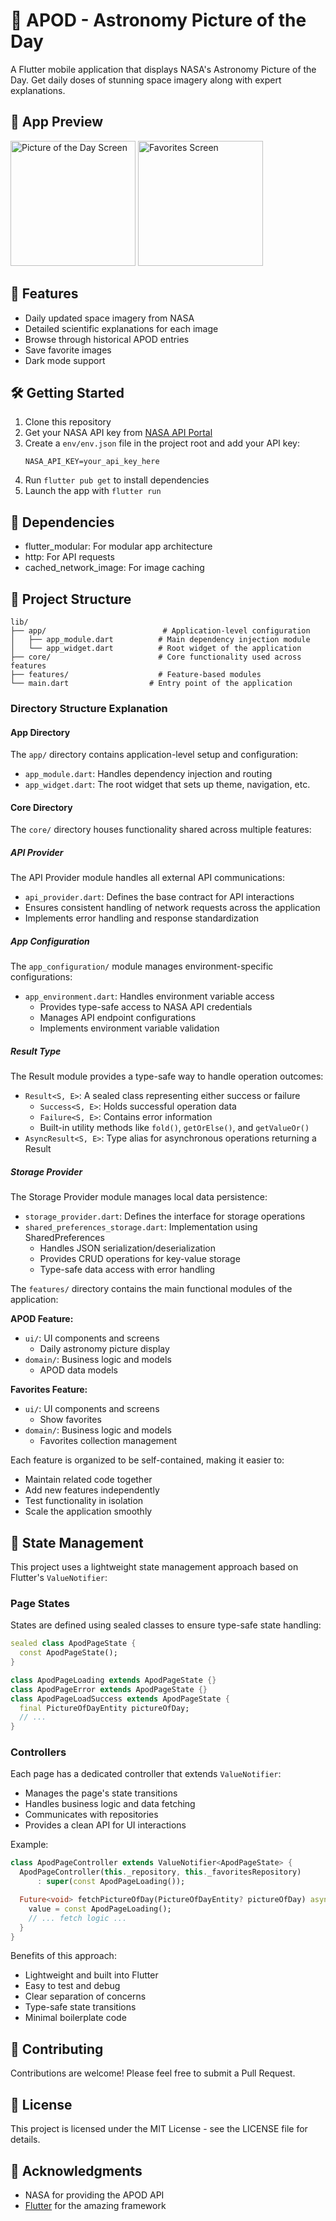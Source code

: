 # 🌌 APOD - Astronomy Picture of the Day  

A Flutter mobile application that displays NASA's Astronomy Picture of the Day. Get daily doses of stunning space imagery along with expert explanations.

## 📱 App Preview  

<p>
 <img src="./docs/assets/picture_of_the_day.png" width="200" alt="Picture of the Day Screen">
 <img src="./docs/assets/favorites.png" width="200" alt="Favorites Screen">
</p>

## 🚀 Features

- Daily updated space imagery from NASA
- Detailed scientific explanations for each image
- Browse through historical APOD entries
- Save favorite images
- Dark mode support

## 🛠️ Getting Started

1. Clone this repository
2. Get your NASA API key from [NASA API Portal](https://api.nasa.gov/)
3. Create a `env/env.json` file in the project root and add your API key:
   ```
   NASA_API_KEY=your_api_key_here
   ```
4. Run `flutter pub get` to install dependencies
5. Launch the app with `flutter run`

## 🔧 Dependencies

- flutter_modular: For modular app architecture
- http: For API requests
- cached_network_image: For image caching

## 📂 Project Structure

```
lib/
├── app/                          # Application-level configuration
│   ├── app_module.dart          # Main dependency injection module
│   └── app_widget.dart          # Root widget of the application
├── core/                        # Core functionality used across features
├── features/                    # Feature-based modules
└── main.dart                  # Entry point of the application
```

### Directory Structure Explanation

#### App Directory
The `app/` directory contains application-level setup and configuration:
- `app_module.dart`: Handles dependency injection and routing
- `app_widget.dart`: The root widget that sets up theme, navigation, etc.

#### Core Directory
The `core/` directory houses functionality shared across multiple features:

##### API Provider
The API Provider module handles all external API communications:
- `api_provider.dart`: Defines the base contract for API interactions
- Ensures consistent handling of network requests across the application
- Implements error handling and response standardization

##### App Configuration
The `app_configuration/` module manages environment-specific configurations:
- `app_environment.dart`: Handles environment variable access
  - Provides type-safe access to NASA API credentials
  - Manages API endpoint configurations
  - Implements environment variable validation

##### Result Type
The Result module provides a type-safe way to handle operation outcomes:
- `Result<S, E>`: A sealed class representing either success or failure
  - `Success<S, E>`: Holds successful operation data
  - `Failure<S, E>`: Contains error information
  - Built-in utility methods like `fold()`, `getOrElse()`, and `getValueOr()`
- `AsyncResult<S, E>`: Type alias for asynchronous operations returning a Result

##### Storage Provider
The Storage Provider module manages local data persistence:
- `storage_provider.dart`: Defines the interface for storage operations
- `shared_preferences_storage.dart`: Implementation using SharedPreferences
  - Handles JSON serialization/deserialization
  - Provides CRUD operations for key-value storage
  - Type-safe data access with error handling

The `features/` directory contains the main functional modules of the application:

**APOD Feature:**
- `ui/`: UI components and screens
  - Daily astronomy picture display
- `domain/`: Business logic and models
  - APOD data models

**Favorites Feature:**
- `ui/`: UI components and screens
  - Show favorites
- `domain/`: Business logic and models
  - Favorites collection management


Each feature is organized to be self-contained, making it easier to:
- Maintain related code together
- Add new features independently
- Test functionality in isolation
- Scale the application smoothly

## 🧠 State Management

This project uses a lightweight state management approach based on Flutter's `ValueNotifier`:

### Page States
States are defined using sealed classes to ensure type-safe state handling:
```dart
sealed class ApodPageState {
  const ApodPageState();
}

class ApodPageLoading extends ApodPageState {}
class ApodPageError extends ApodPageState {}
class ApodPageLoadSuccess extends ApodPageState {
  final PictureOfDayEntity pictureOfDay;
  // ...
}
```

### Controllers
Each page has a dedicated controller that extends `ValueNotifier`:
- Manages the page's state transitions
- Handles business logic and data fetching
- Communicates with repositories
- Provides a clean API for UI interactions

Example:
```dart
class ApodPageController extends ValueNotifier<ApodPageState> {
  ApodPageController(this._repository, this._favoritesRepository)
      : super(const ApodPageLoading());

  Future<void> fetchPictureOfDay(PictureOfDayEntity? pictureOfDay) async {
    value = const ApodPageLoading();
    // ... fetch logic ...
  }
}
```

Benefits of this approach:
- Lightweight and built into Flutter
- Easy to test and debug
- Clear separation of concerns
- Type-safe state transitions
- Minimal boilerplate code

## 🤝 Contributing

Contributions are welcome! Please feel free to submit a Pull Request.

## 📝 License

This project is licensed under the MIT License - see the LICENSE file for details.

## 🤝 Acknowledgments

- NASA for providing the APOD API
- [Flutter](https://flutter.dev/) for the amazing framework
